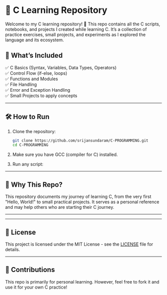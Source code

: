 # 🐍 C Learning Repository

Welcome to my C learning repository! 🎉 This repo contains all the C scripts, notebooks, and projects I created while learning C. It’s a collection of practice exercises, small projects, and experiments as I explored the language and its ecosystem.

## 🚀 What’s Included

✅ C Basics (Syntax, Variables, Data Types, Operators)  
✅ Control Flow (if-else, loops)  
✅ Functions and Modules  
✅ File Handling  
✅ Error and Exception Handling  
✅ Small Projects to apply concepts  

---

## 🛠 How to Run

1. Clone the repository:

   ```bash
   git clone https://github.com/srijansundaram/C-PROGRAMMING.git
   cd C-PROGRAMMING
   ````

2. Make sure you have GCC (compiler for C) installed.

3. Run any script:

---

## 🌱 Why This Repo?

This repository documents my journey of learning C, from the very first "Hello, World!" to small practical projects. It serves as a personal reference and may help others who are starting their C journey.

---

---

## 📜 License

This project is licensed under the MIT License - see the [LICENSE](LICENSE) file for details.

---

## 🙌 Contributions

This repo is primarily for personal learning. However, feel free to fork it and use it for your own C practice!

```


